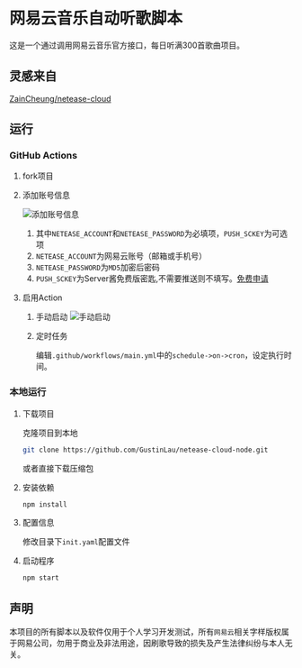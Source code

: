 # 网易云音乐自动听歌脚本

这是一个通过调用网易云音乐官方接口，每日听满300首歌曲项目。

## 灵感来自

[ZainCheung/netease-cloud](https://github.com/ZainCheung/netease-cloud)

## 运行

### GitHub Actions

1. fork项目

2. 添加账号信息

   ![添加账号信息](https://z3.ax1x.com/2021/12/02/oNyKAJ.png)
   1. 其中`NETEASE_ACCOUNT`和`NETEASE_PASSWORD`为必填项，`PUSH_SCKEY`为可选项
   2. `NETEASE_ACCOUNT`为网易云账号（邮箱或手机号）
   3. `NETEASE_PASSWORD`为`MD5`加密后密码
   4. `PUSH_SCKEY`为Server酱免费版密匙,不需要推送则不填写。[免费申请](https://sct.ftqq.com/login)

4. 启用Action
   1. 手动启动
      ![手动启动](https://z3.ax1x.com/2021/12/02/oNytBD.png)
   2. 定时任务

      编辑`.github/workflows/main.yml`中的`schedule->on->cron`，设定执行时间。

### 本地运行

1. 下载项目

    克隆项目到本地
    ```bash
   git clone https://github.com/GustinLau/netease-cloud-node.git
    ```
    或者直接下载压缩包

2. 安装依赖

    ```bash
   npm install
    ```

3. 配置信息

    修改目录下`init.yaml`配置文件

4. 启动程序
    ```bash
   npm start
    ```

## 声明

本项目的所有脚本以及软件仅用于个人学习开发测试，所有`网易云`相关字样版权属于网易公司，勿用于商业及非法用途，因刷歌导致的损失及产生法律纠纷与本人无关。
